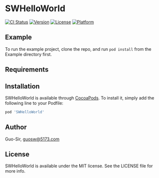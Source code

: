 # SWHelloWorld

[![CI Status](https://img.shields.io/travis/Guo-Sir/SWHelloWorld.svg?style=flat)](https://travis-ci.org/Guo-Sir/SWHelloWorld)
[![Version](https://img.shields.io/cocoapods/v/SWHelloWorld.svg?style=flat)](https://cocoapods.org/pods/SWHelloWorld)
[![License](https://img.shields.io/cocoapods/l/SWHelloWorld.svg?style=flat)](https://cocoapods.org/pods/SWHelloWorld)
[![Platform](https://img.shields.io/cocoapods/p/SWHelloWorld.svg?style=flat)](https://cocoapods.org/pods/SWHelloWorld)

## Example

To run the example project, clone the repo, and run `pod install` from the Example directory first.

## Requirements

## Installation

SWHelloWorld is available through [CocoaPods](https://cocoapods.org). To install
it, simply add the following line to your Podfile:

```ruby
pod 'SWHelloWorld'
```

## Author

Guo-Sir, guosw@5173.com

## License

SWHelloWorld is available under the MIT license. See the LICENSE file for more info.
